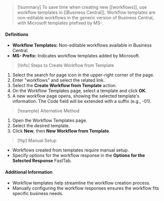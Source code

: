 >[!summary]
To save time when creating new [[workflows]], use workflow templates in [[Business Central]]. Workflow templates are non-editable workflows in the generic version of Business Central, with Microsoft templates prefixed by MS-.
#### Definitions
- **Workflow Templates:** Non-editable workflows available in Business Central.
- **MS- Prefix:** Indicates workflow templates added by Microsoft.

>[!info] Steps to Create Workflow from Template
1. Select the search for page icon in the upper-right corner of the page.
2. Enter "workflows" and select the related link.
3. Select the **Create Workflow from Template** action.
4. On the Workflow Templates page, select a template and click **OK**.
5. A new workflow page opens, showing the selected template's information. The Code field will be extended with a suffix (e.g., -01).

>[!example] Alternative Method
1. Open the Workflow Templates page.
2. Select the desired template.
3. Click **New**, then **New Workflow from Template**.

>[!tip] Manual Setup
- Workflows created from templates require manual setup. 
- Specify options for the workflow response in the **Options for the Selected Response** FastTab.

#### Additional Information
- Workflow templates help streamline the workflow creation process.
- Manually configuring the workflow responses ensures the workflow fits specific business needs.